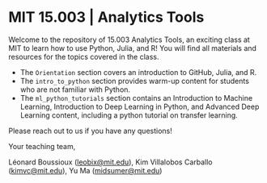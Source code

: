 # MIT 15.003 | Analytics Tools

Welcome to the repository of 15.003 Analytics Tools, an exciting class at MIT to learn how to use Python, Julia, and R! 
You will find all materials and resources for the topics covered in the class. 

- The ```Orientation``` section covers an introduction to GitHub, Julia, and R.
- The ```intro_to_python``` section provides warm-up content for students who are not familiar with Python.
- The ```ml_python_tutorials``` section contains an Introduction to Machine Learning, Introduction to Deep Learning in Python, and Advanced Deep Learning content, including a python tutorial on transfer learning.

Please reach out to us if you have any questions!

Your teaching team,

Léonard Boussioux (leobix@mit.edu), Kim Villalobos Carballo (kimvc@mit.edu), Yu Ma (midsumer@mit.edu)


